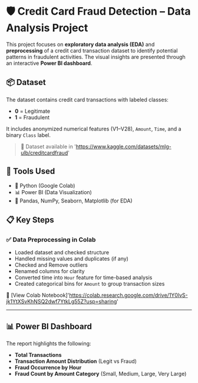 # 🛡️ Credit Card Fraud Detection – Data Analysis Project

This project focuses on **exploratory data analysis (EDA)** and **preprocessing** of a credit card transaction dataset to identify potential patterns in fraudulent activities. The visual insights are presented through an interactive **Power BI dashboard**.

## 📦 Dataset

The dataset contains credit card transactions with labeled classes:
- **0** = Legitimate
- **1** = Fraudulent

It includes anonymized numerical features (V1–V28), `Amount`, `Time`, and a binary `Class` label.

> 📁 Dataset available in 'https://www.kaggle.com/datasets/mlg-ulb/creditcardfraud'

## 🔧 Tools Used

- 🐍 Python (Google Colab)
- 📊 Power BI (Data Visualization)
- 📁 Pandas, NumPy, Seaborn, Matplotlib (for EDA)


## 📋 Key Steps

### ✅ Data Preprocessing in Colab

- Loaded dataset and checked structure
- Handled missing values and duplicates (if any)
- Checked and Remove outliers
- Renamed columns for clarity 
- Converted time into `Hour` feature for time-based analysis
- Created categorical bins for `Amount` to group transaction sizes

📍 [View Colab Notebook]'https://colab.research.google.com/drive/1Y0lvS-jk1YtXSvKhNSQ2dwf7YtkLg55Z?usp=sharing'


---

## 📊 Power BI Dashboard

The report highlights the following:

- **Total Transactions** 
- **Transaction Amount Distribution** (Legit vs Fraud)
- **Fraud Occurrence by Hour**
- **Fraud Count by Amount Category** (Small, Medium, Large, Very Large)



